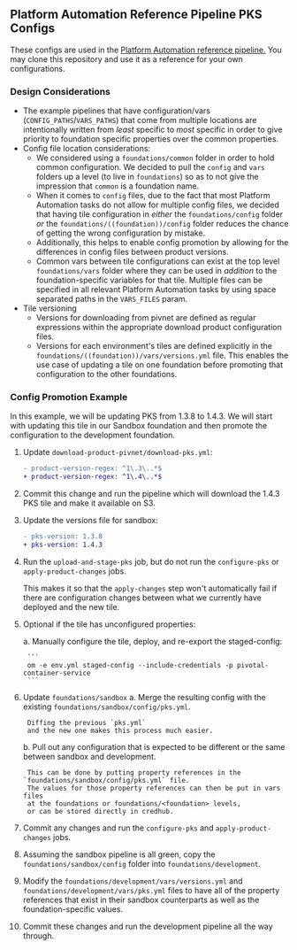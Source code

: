## Platform Automation Reference Pipeline PKS Configs

These configs are used
in the [Platform Automation reference pipeline.](http://docs.pivotal.io/platform-automation/v3.0/pipeline/multiple-products.html)
You may clone this repository
and use it as a reference for your own configurations.

### Design Considerations

* The example pipelines that have configuration/vars (`CONFIG_PATHS`/`VARS_PATHS`)
that come from multiple locations
are intentionally written from *least* specific to *most* specific
in order to give priority to foundation specific properties over the common properties.
* Config file location considerations:
  * We considered using a `foundations/common` folder
    in order to hold common configuration.
    We decided to pull the `config` and `vars`
    folders up a level (to live in `foundations`)
    so as to not give the impression that `common`
    is a foundation name.
  * When it comes to `config` files,
    due to the fact that most Platform Automation tasks do not allow for multiple config files,
    we decided that having tile configuration in *either* the `foundations/config` folder *or* the `foundations/((foundation))/config` folder
    reduces the chance of getting the wrong configuration by mistake.
  * Additionally, this helps to enable config promotion by allowing for the differences in config files between product versions.
  * Common vars between tile configurations can exist at the top level `foundations/vars` folder
    where they can be used in *addition* to the foundation-specific variables for that tile.
    Multiple files can be specified in all relevant Platform Automation tasks by using space separated paths in the `VARS_FILES` param.
* Tile versioning
  * Versions for downloading from pivnet are defined as regular expressions within the appropriate download product configuration files.
  * Versions for each environment's tiles are defined explicitly in the `foundations/((foundation))/vars/versions.yml` file.
    This enables the use case of updating a tile on one foundation before promoting that configuration to the other foundations.

### Config Promotion Example

In this example, we will be updating PKS from 1.3.8 to 1.4.3.
We will start with updating this tile in our Sandbox foundation
and then promote the configuration to the development foundation.

1. Update `download-product-pivnet/download-pks.yml`:

    ```diff
    - product-version-regex: ^1\.3\..*$
    + product-version-regex: ^1\.4\..*$
    ```

1. Commit this change and run the pipeline
which will download the 1.4.3 PKS tile
and make it available on S3.

1. Update the versions file for sandbox:

    ```diff
    - pks-version: 1.3.8
    + pks-version: 1.4.3
    ```

1. Run the `upload-and-stage-pks` job, but do not run the `configure-pks` or `apply-product-changes` jobs.

    This makes it so that the `apply-changes` step won't automatically fail
    if there are configuration changes
    between what we currently have deployed
    and the new tile.

1. Optional if the tile has unconfigured properties:

    a. Manually configure the tile, deploy, and re-export the staged-config:

        ```
        om -e env.yml staged-config --include-credentials -p pivotal-container-service
        ```

1. Update `foundations/sandbox`
    a. Merge the resulting config with the existing `foundations/sandbox/config/pks.yml`.

        Diffing the previous `pks.yml`
        and the new one makes this process much easier.

    b. Pull out any configuration
    that is expected to be different or the same
    between sandbox and development.

        This can be done by putting property references in the `foundations/sandbox/config/pks.yml` file.
        The values for those property references can then be put in vars files
        at the foundations or foundations/<foundation> levels,
        or can be stored directly in credhub.

1. Commit any changes and run the `configure-pks` and `apply-product-changes` jobs.

1. Assuming the sandbox pipeline is all green,
copy the `foundations/sandbox/config` folder into `foundations/development`.

1. Modify the `foundations/development/vars/versions.yml` and `foundations/development/vars/pks.yml` files
to have all of the property references that exist in their sandbox counterparts
as well as the foundation-specific values.

1. Commit these changes and run the development pipeline all the way through.
